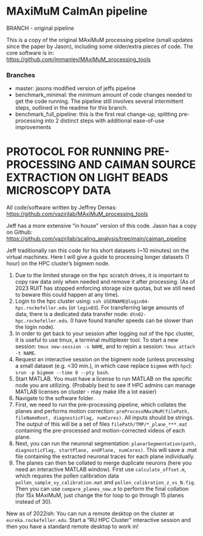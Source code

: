 # MAxiMuM CaImAn pipeline 

BRANCH - original pipeline

This is a copy of the original MAxiMuM processing pipeline (small updates since the paper by Jason), including some older/extra pieces of code. The core software is in: https://github.com/jmmanley/MAxiMuM_processing_tools

### Branches
- master: jasons modified version of jeffs pipeline
- benchmark_minimal: the minimum amount of code changes needed to get the code running. The pipeline still involves several intermittent steps, outlined in the readme for this branch.
- benchmark_full_pipeline: this is the first real change-up, splitting pre-processing into 2 distinct steps with additional ease-of-use improvements


# PROTOCOL FOR RUNNING PRE-PROCESSING AND CAIMAN SOURCE EXTRACTION ON LIGHT BEADS MICROSCOPY DATA

All code/software written by Jeffrey Demas: https://github.com/vazirilab/MAxiMuM_processing_tools

Jeff has a more extensive “in house” version of this code. Jason has a copy on Github: https://github.com/vazirilab/scaling_analysis/tree/main/caiman_pipeline

Jeff traditionally ran this code for his short datasets (~10 minutes) on the virtual machines. Here I will give a guide to processing longer datasets (1 hour) on the HPC cluster’s bigmem node.

1.	Due to the limited storage on the hpc scratch drives, it is important to copy raw data only when needed and remove it after processing. (As of 2023 RUIT has stopped enforcing storage size quotas, but we still need to beware this could happen at any time).
2.	Login to the hpc cluster using: `ssh USERNAME@login04-hpc.rockefeller.edu` (or `login03`). For transferring large amounts of data, there is a dedicated data transfer node: `dtn02-hpc.rockefeller.edu`. (I have found transfer speeds can be slower than the login node).
3.	In order to get back to your session after logging out of the hpc cluster, it is useful to use tmux, a terminal multiplexer tool. To start a new session: `tmux new-session -s NAME`, and to rejoin a session: `tmux attach -t NAME`.
4.	Request an interactive session on the bigmem node (unless processing a small dataset (e.g. <30 min.), in which case replace `bigmem` with `hpc`): `srun -p bigmem --time 0 --pty bash`.
5.	Start MATLAB. You must have a license to run MATLAB on the specific node you are utilizing. (Probably best to see if HPC admins can manage MATLAB licenses on cluster - may make life a lot easier)
6.	Navigate to the software folder.
7.	First, we need to run the pre-processing pipeline, which collates the planes and performs motion correction: `preProcessMAxiMuM(filePath, fileNameRoot, diagnosticFlag, numCores)`. All inputs should be strings. The output of this will be a set of files `filePath/TMP/*_plane_***.mat` containing the pre-processed and motion-corrected videos of each plane.
8.	Next, you can run the neuronal segmentation: `planarSegmentation(path, diagnosticFlag, startPlane, endPlane, numCores)`. This will save a .mat file containing the extracted neuronal traces for each plane individually.
9.	The planes can then be collated to merge duplicate neurons (here you need an interactive MATLAB window). First use `calculate_offset.m`, which requires the pollen calibration data `pollen_sample_xy_calibration.mat` and `pollen_calibration_z_vs_N.fig`. Then you can use `compare_planes_new.m` to perform the final collation (for 15x MAxiMuM, just change the for loop to go through 15 planes instead of 30).

New as of 2022ish: You can run a remote desktop on the cluster at `eureka.rockefeller.edu`. Start a “RU HPC Cluster” interactive session and then you have a standard remote desktop to work in!

